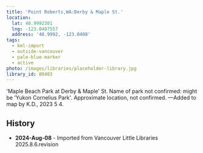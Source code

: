 ```yaml
---
title: 'Point Roberts,WA:Derby & Maple St.'
location:
  lat: 48.9992301
  lng: -123.0407557
  address: '48.9992, -123.0408'
tags:
  - kml-import
  - outside-vancouver
  - pale-blue-marker
  - active
photo: /images/libraries/placeholder-library.jpg
library_id: 00483
---
```

'Maple Beach Park at Derby & Maple' St.
Name of park not confirmed: might be 
'Yukon Cornelius Park'.
Approximate location, not confirmed.
—Added to map by K.D., 2023 5 4. 

## History
- **2024-Aug-08** - Imported from Vancouver Little Libraries 2025.8.6.revision

